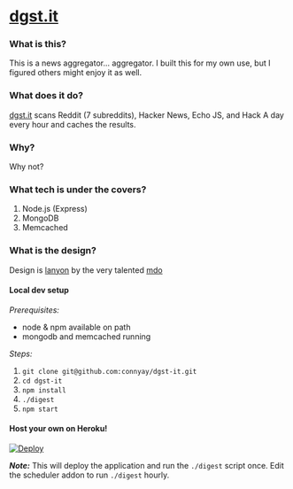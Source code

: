 [dgst.it](http://dgst.it)
=========


### What is this?
This is a news aggregator... aggregator. I built this for my own use, but I figured others might enjoy it as well.

### What does it do?
[dgst.it](http://dgst.it) scans Reddit (7 subreddits), Hacker News, Echo JS, and Hack A day every hour and caches the results.

### Why?
Why not?


### What tech is under the covers?
1. Node.js (Express)
2. MongoDB
3. Memcached

### What is the design?
Design is [lanyon](https://github.com/poole/lanyon) by the very talented [mdo](https://github.com/mdo)

#### Local dev setup
*Prerequisites:*
- node & npm available on path
- mongodb and memcached running

*Steps:*
1. `git clone git@github.com:connyay/dgst-it.git`
2. `cd dgst-it`
3. `npm install`
4. `./digest`
5. `npm start`


#### Host your own on Heroku!
[![Deploy](https://www.herokucdn.com/deploy/button.png)](https://heroku.com/deploy?template=https://github.com/connyay/dgst-it)

***Note:*** This will deploy the application and run the `./digest` script once. Edit the scheduler addon to run `./digest` hourly.